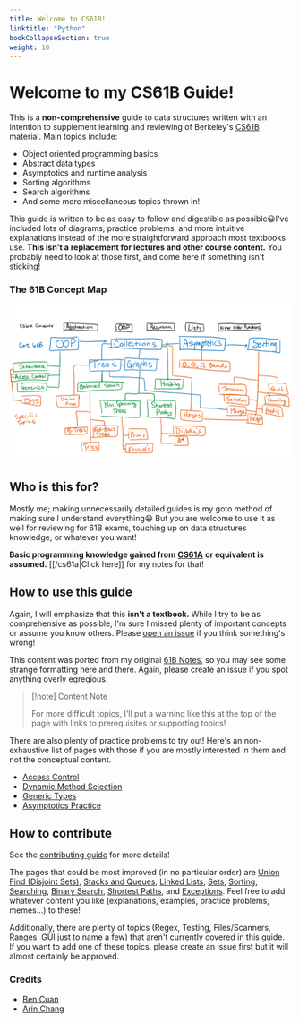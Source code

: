 ```yaml
---
title: Welcome to CS61B!
linktitle: "Python"
bookCollapseSection: true
weight: 10
---
```


# Welcome to my CS61B Guide!

This is a **non-comprehensive** guide to data structures written with an intention to supplement learning and reviewing of Berkeley's [CS61B](https://inst.eecs.berkeley.edu/\~cs61b) material. Main topics include:

* Object oriented programming basics
* Abstract data types
* Asymptotics and runtime analysis
* Sorting algorithms
* Search algorithms
* And some more miscellaneous topics thrown in!

This guide is written to be as easy to follow and digestible as possible😀I've included lots of diagrams, practice problems, and more intuitive explanations instead of the more straightforward approach most textbooks use. **This isn't a replacement for lectures and other course content.** You probably need to look at those first, and come here if something isn't sticking!

### The 61B Concept Map

![](<img/assets/image (6).png>)



## Who is this for?

Mostly me; making unnecessarily detailed guides is my goto method of making sure I understand everything😁 But you are welcome to use it as well for reviewing for 61B exams, touching up on data structures knowledge, or whatever you want!

**Basic programming knowledge gained from** [**CS61A**](https://cs61a.org/) **or equivalent is assumed.** [[/cs61a|Click here]] for my notes for that!

## How to use this guide

Again, I will emphasize that this **isn't a textbook.** While I try to be as comprehensive as possible, I'm sure I missed plenty of important concepts or assume you know others. Please [open an issue](https://github.com/64bitpandas/notes/issues) if you think something's wrong!

This content was ported from my original [61B Notes](https://cs61b.bencuan.me), so you may see some strange formatting here and there. Again, please create an issue if you spot anything overly egregious.

> [!note] Content Note
>
> For more difficult topics, I'll put a warning like this at the top of the page with links to prerequisites or supporting topics!


There are also plenty of practice problems to try out! Here's an non-exhaustive list of pages with those if you are mostly interested in them and not the conceptual content.

* [Access Control](/cs61b/oop/access-control.md#practice)
* [Dynamic Method Selection](/cs61b/oop/dynamic-method-selection.md)
* [Generic Types](/cs61b/oop/generics.md#generic-subtypes)
* [Asymptotics Practice](/cs61b/asymptotics/asymptotics-practice.md)



## How to contribute

See the [contributing guide](/contributing) for more details!

The pages that could be most improved (in no particular order) are [Union Find (Disjoint Sets)](/cs61b/abstract-data-types/union-find-disjoint-sets), [Stacks and Queues](/cs61b/abstract-data-types/collections/stacks-and-queues), [Linked Lists](/cs61b/abstract-data-types/collections/linked-lists), [Sets](/cs61b/abstract-data-types/collections/sets), [Sorting](algorithms/sorting), [Searching](/cs61b/algorithms/searching), [Binary Search](/cs61b/algorithms/searching/binary-search), [Shortest Paths](/cs61b/algorithms/shortest-paths/), and [Exceptions](/cs61b/misc-topics/exceptions). Feel free to add whatever content you like (explanations, examples, practice problems, memes...) to these!

Additionally, there are plenty of topics (Regex, Testing, Files/Scanners, Ranges, GUI just to name a few) that aren't currently covered in this guide. If you want to add one of these topics, please create an issue first but it will almost certainly be approved.

### Credits

* [Ben Cuan](https://github.com/64bitpandas)
* [Arin Chang](https://github.com/arinchang)


